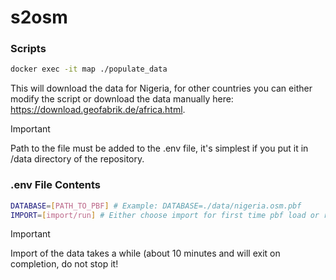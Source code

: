# s2osm

### Scripts
```bash
docker exec -it map ./populate_data
```
This will download the data for Nigeria, for other countries you can either modify the script or download the data manually here: https://download.geofabrik.de/africa.html.

> [!IMPORTANT]
> Path to the file must be added to the .env file, it's simplest if you put it in /data directory of the repository.

### .env File Contents

```bash
DATABASE=[PATH_TO_PBF] # Example: DATABASE=./data/nigeria.osm.pbf
IMPORT=[import/run] # Either choose import for first time pbf load or run if the data is loaded.
```

> [!IMPORTANT]  
> Import of the data takes a while (about 10 minutes and will exit on completion, do not stop it!




